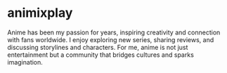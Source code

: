# animixplay
Anime has been my passion for years, inspiring creativity and connection with fans worldwide. I enjoy exploring new series, sharing reviews, and discussing storylines and characters. For me, anime is not just entertainment but a community that bridges cultures and sparks imagination.

